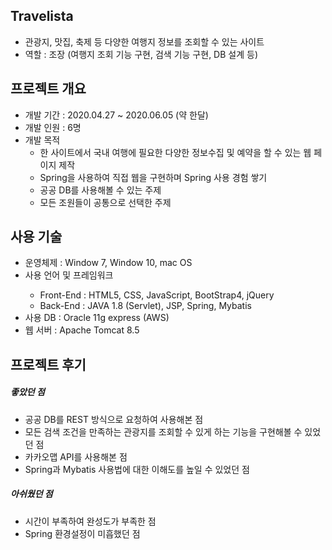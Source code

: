 <h2>Travelista</h2>
<ul>
  <li>관광지, 맛집, 축제 등 다양한 여행지 정보를 조회할 수 있는 사이트</li>
  <li>역할 : 조장 (여행지 조회 기능 구현, 검색 기능 구현, DB 설계 등)</li>
</ul>

<h2>프로젝트 개요</h2>
<ul>
  <li>개발 기간 : 2020.04.27 ~ 2020.06.05 (약 한달)</li>
  <li>개발 인원 : 6명</li>
  <li>개발 목적
    <ul>
      <li>한 사이트에서 국내 여행에 필요한 다양한 정보수집 및 예약을 할 수 있는 웹 페이지 제작</li>
      <li>Spring을 사용하여 직접 웹을 구현하며 Spring 사용 경험 쌓기</li>
      <li>공공 DB를 사용해볼 수 있는 주제</li>
      <li>모든 조원들이 공통으로 선택한 주제</li>
    </ul>
  </li>
</ul>

<h2>사용 기술</h2>
<ul>
  <li>운영체제 : Window 7, Window 10, mac OS</li>
  <li>사용 언어 및 프레임워크</li>
    <ul>
      <li>Front-End : HTML5, CSS, JavaScript, BootStrap4, jQuery</li>
      <li>Back-End : JAVA 1.8 (Servlet), JSP, Spring, Mybatis</li>
    </ul>
  <li>사용 DB : Oracle 11g express (AWS)</li>
  <li>웹 서버 : Apache Tomcat 8.5</li>
</ul>

<h2>프로젝트 후기</h2>
<h5>좋았던 점</h5>
<ul>
  <li>공공 DB를 REST 방식으로 요청하여 사용해본 점</li>
  <li>모든 검색 조건을 만족하는 관광지를 조회할 수 있게 하는 기능을 구현해볼 수 있었던 점</li>
  <li>카카오맵 API를 사용해본 점</li>
  <li>Spring과 Mybatis 사용법에 대한 이해도를 높일 수 있었던 점</li>
</ul>
<h5>아쉬웠던 점</h5>
<ul>
  <li>시간이 부족하여 완성도가 부족한 점</li>
  <li>Spring 환경설정이 미흡했던 점</li>
</ul>
